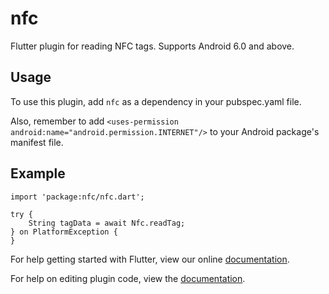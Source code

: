 # nfc

Flutter plugin for reading NFC tags. Supports Android 6.0 and above.

## Usage

To use this plugin, add `nfc` as a dependency in your pubspec.yaml file.

Also, remember to add `<uses-permission android:name="android.permission.INTERNET"/>` to your Android package's manifest file.


## Example

```
import 'package:nfc/nfc.dart';

try {
    String tagData = await Nfc.readTag;
} on PlatformException {
}
```

For help getting started with Flutter, view our online
[documentation](https://flutter.io/).

For help on editing plugin code, view the [documentation](https://flutter.io/platform-plugins/#edit-code).